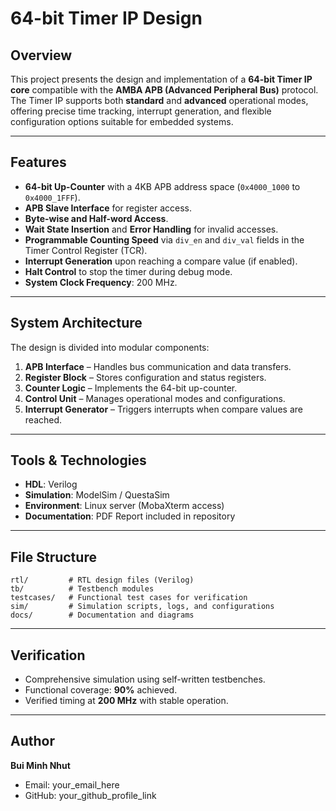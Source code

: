 # 64-bit Timer IP Design

## Overview
This project presents the design and implementation of a **64-bit Timer IP core** compatible with the **AMBA APB (Advanced Peripheral Bus)** protocol.  
The Timer IP supports both **standard** and **advanced** operational modes, offering precise time tracking, interrupt generation, and flexible configuration options suitable for embedded systems.

---

## Features
- **64-bit Up-Counter** with a 4KB APB address space (`0x4000_1000` to `0x4000_1FFF`).
- **APB Slave Interface** for register access.
- **Byte-wise and Half-word Access**.
- **Wait State Insertion** and **Error Handling** for invalid accesses.
- **Programmable Counting Speed** via `div_en` and `div_val` fields in the Timer Control Register (TCR).
- **Interrupt Generation** upon reaching a compare value (if enabled).
- **Halt Control** to stop the timer during debug mode.
- **System Clock Frequency**: 200 MHz.

---

## System Architecture
The design is divided into modular components:
1. **APB Interface** – Handles bus communication and data transfers.
2. **Register Block** – Stores configuration and status registers.
3. **Counter Logic** – Implements the 64-bit up-counter.
4. **Control Unit** – Manages operational modes and configurations.
5. **Interrupt Generator** – Triggers interrupts when compare values are reached.

---

## Tools & Technologies
- **HDL**: Verilog
- **Simulation**: ModelSim / QuestaSim
- **Environment**: Linux server (MobaXterm access)
- **Documentation**: PDF Report included in repository

---

## File Structure
```
rtl/         # RTL design files (Verilog)
tb/          # Testbench modules
testcases/   # Functional test cases for verification
sim/         # Simulation scripts, logs, and configurations
docs/        # Documentation and diagrams
```
---

## Verification
- Comprehensive simulation using self-written testbenches.
- Functional coverage: **90%** achieved.
- Verified timing at **200 MHz** with stable operation.

---

## Author
**Bui Minh Nhut**  
- Email: your_email_here  
- GitHub: your_github_profile_link
